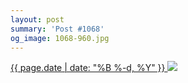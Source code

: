 ```yaml
---
layout: post
summary: 'Post #1068'
og_image: 1068-960.jpg
---
```


<p>
 <time>
  <a href="/1068">
   {{ page.date | date: "%B %-d, %Y" }}
  </a>
 </time>
 <a href="/1068">
  <img data-taken="2/16/2020" sizes="(min-width: 700px) 50vw, calc(100vw - 2rem)" src="{{ site.assets_url }}/1068-480.jpg" srcset="{{ site.assets_url }}/1068-240.jpg 240w, {{ site.assets_url }}/1068-480.jpg 480w, {{ site.assets_url }}/1068-720.jpg 720w, {{ site.assets_url }}/1068-960.jpg 960w"/>
 </a>
</p>

